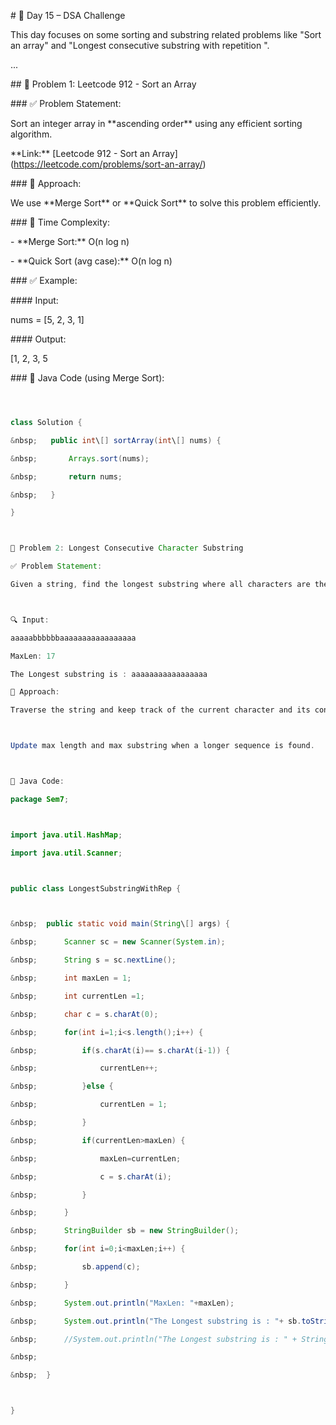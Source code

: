 \# 🚀 Day 15 – DSA Challenge



This day focuses on some sorting and substring related problems like "Sort an array" and "Longest consecutive substring with repetition ".



...

\## 🧩 Problem 1: Leetcode 912 - Sort an Array



\### ✅ Problem Statement:

Sort an integer array in \*\*ascending order\*\* using any efficient sorting algorithm.



\*\*Link:\*\* \[Leetcode 912 - Sort an Array](https://leetcode.com/problems/sort-an-array/)



\### 🧠 Approach:

We use \*\*Merge Sort\*\* or \*\*Quick Sort\*\* to solve this problem efficiently.



\### 📌 Time Complexity:

\- \*\*Merge Sort:\*\* O(n log n)

\- \*\*Quick Sort (avg case):\*\* O(n log n)



\### ✅ Example:

\#### Input:

nums = \[5, 2, 3, 1]



\#### Output:

\[1, 2, 3, 5



\### 📎 Java Code (using Merge Sort):



```java



class Solution {

&nbsp;   public int\[] sortArray(int\[] nums) {

&nbsp;       Arrays.sort(nums);

&nbsp;       return nums;

&nbsp;   }

}



🧩 Problem 2: Longest Consecutive Character Substring

✅ Problem Statement:

Given a string, find the longest substring where all characters are the same.



🔍 Input:

aaaaabbbbbbaaaaaaaaaaaaaaaaa

MaxLen: 17  

The Longest substring is : aaaaaaaaaaaaaaaaa

🧠 Approach:

Traverse the string and keep track of the current character and its consecutive count.



Update max length and max substring when a longer sequence is found.



📎 Java Code:

package Sem7;



import java.util.HashMap;

import java.util.Scanner;



public class LongestSubstringWithRep {



&nbsp;	public static void main(String\[] args) {

&nbsp;		Scanner sc = new Scanner(System.in);

&nbsp;		String s = sc.nextLine();

&nbsp;		int maxLen = 1;

&nbsp;		int currentLen =1;

&nbsp;		char c = s.charAt(0);

&nbsp;		for(int i=1;i<s.length();i++) {

&nbsp;			if(s.charAt(i)== s.charAt(i-1)) {

&nbsp;				currentLen++;

&nbsp;			}else {

&nbsp;				currentLen = 1;

&nbsp;			}

&nbsp;			if(currentLen>maxLen) {

&nbsp;				maxLen=currentLen;

&nbsp;				c = s.charAt(i);

&nbsp;			}

&nbsp;		}

&nbsp;		StringBuilder sb = new StringBuilder();

&nbsp;		for(int i=0;i<maxLen;i++) {

&nbsp;			sb.append(c);

&nbsp;		}

&nbsp;		System.out.println("MaxLen: "+maxLen);

&nbsp;		System.out.println("The Longest substring is : "+ sb.toString());

&nbsp;		//System.out.println("The Longest substring is : " + String.valueOf(maxChar).repeat(maxLen));

&nbsp;		

&nbsp;	}



}





